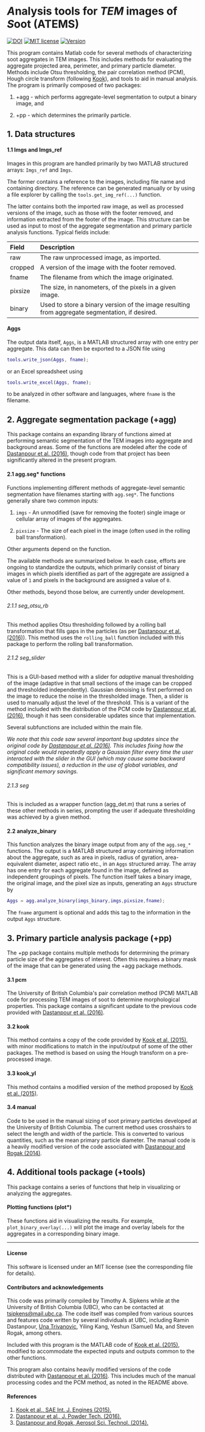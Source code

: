 
# *A*nalysis tools for *TEM* images of *S*oot (ATEMS)

[![DOI](https://zenodo.org/badge/190795680.svg)](https://zenodo.org/badge/latestdoi/190795680)
[![MIT license](https://img.shields.io/badge/License-MIT-blue.svg)](https://lbesson.mit-license.org/)
[![Version](https://img.shields.io/badge/Version-0.4+-blue.svg)]()

This program contains Matlab code for several methods of characterizing soot aggregates in TEM images. This includes methods for evaluating the aggregate projected area, perimeter, and primary particle diameter. Methods include Otsu thresholding, the pair correlation method (PCM), Hough circle transform (following [Kook](kook)), and tools to aid in manual analysis. The program is primarily composed of two packages: 

1. +agg - which performs aggregate-level segmentation to output a binary image, and 

2. +pp - which determines the primarily particle. 


## 1. Data structures

#### 1.1 Imgs and Imgs_ref

Images in this program are handled primarily by two MATLAB structured arrays: `Imgs_ref` and `Imgs`. 

The former contains a reference to the images, including file name and containing directory. The reference can be generated manually or by using a file explorer by calling the `tools.get_img_ref(...)` function. 

The latter contains both the imported raw image, as well as processed versions of the image, such as those with the footer removed, and information extracted from the footer of the image. This structure can be used as input to most of the aggregate
segmentation and primary particle analysis functions. Typical fields include:

| Field 	| Description |
| :---  	| :--- |
| raw 		| The raw unprocessed image, as imported. |
| cropped 	| A version of the image with the footer removed. |
| fname 	| The filename from which the image originated. |
| pixsize 	| The size, in nanometers, of the pixels in a given image. |
| binary 	| Used to store a binary version of the image resulting from aggregate segmentation, if desired. |

#### Aggs

The output data itself, `Aggs`, is a MATLAB structured array with one entry per aggregate. This data can then be exported to a JSON file using 

```Matlab
tools.write_json(Aggs, fname);
```

or an Excel spreadsheet using 

```Matlab
tools.write_excel(Aggs, fname);
```

to be analyzed in other software and languages, where `fname` is the filename. 

## 2. Aggregate segmentation package (+agg)

This package contains an expanding library of functions aimed at
performing semantic segmentation of the TEM images into aggregate
and background areas. Some of the functions are modeled after the code of
[Dastanpour et al. (2016)][dastanpour2016], though code from that project has been
significantly altered in the present program.

#### 2.1 agg.seg* functions

Functions implementing different methods of aggregate-level semantic segmentation have filenames starting with `agg.seg*`. The functions generally share two common inputs:

1. `imgs` - An unmodified (save for removing the footer) single image or cellular array of images
   of the aggregates. 

2. `pixsize` - The size of each pixel in the image (often used in the rolling ball transformation). 

Other arguments depend on the function. 

The available methods are summarized below. In each case, efforts are ongoing to standardize the outputs, which primarily consist of binary images in which pixels identified as part of the aggregate are assigned a value of `1` and pixels in the background are assigned a value of `0`.

Other methods, beyond those below, are currently under development.

###### 2.1.1 seg_otsu_rb

This method applies Otsu thresholding followed by a rolling ball transformation that fills gaps in the particles (as per [Dastanpour et al. (2016)][dastanpour2016]). This method uses the `rolling_ball` function included with this package to perform the rolling ball transformation.

###### 2.1.2 seg_slider

This is a GUI-based method with a slider for *adaptive* manual thresholding of the image (adaptive in that small sections of the image can be cropped and thresholded independently). Gaussian denoising is first performed on the image to reduce the noise in the thresholded image. Then, a slider is used to manually adjust the level of the threshold. This is a variant of the method included with the distribution of the PCM code by [Dastanpour et al. (2016)][dastanpour2016], though it has seen considerable updates
since that implementation. 

Several subfunctions are included within the main file.

*We note that this code saw several important bug updates since the original code by [Dastanpour et al. (2016)][dastanpour2016]. This includes fixing how the original code would repeatedly apply a Gaussian filter every time the user interacted with the slider in the GUI (which may cause some backward compatibility issues), a reduction in the use of global variables, and significant memory savings.*

###### 2.1.3 seg

This is included as a wrapper function (agg_det.m) that runs a
series of these other methods in series, prompting the user
if adequate thresholding was achieved by a given method.

#### 2.2 analyze_binary

This function analyzes the binary image output from any of the `agg.seg_*` functions. The output is a MATLAB structured array
containing information about the aggregate, such as area in pixels, radius of gyration, area-equivalent diameter, aspect ratio
etc., in an `Aggs` structured array. The array has one entry for each aggregate found in the image, defined as independent groupings of pixels. The function itself takes a binary image, the original image, and the pixel size as inputs, generating an `Aggs` structure by

```Matlab
Aggs = agg.analyze_binary(imgs_binary,imgs,pixsize,fname);
```

The `fname` argument is optional and adds this tag to the information in the output `Aggs` structure. 


## 3. Primary particle analysis package (+pp)

The +pp package contains multiple methods for determining the primary particle size of the aggregates of interest. Often this requires a binary mask of the image that can be generated using the +agg package methods.

#### 3.1 pcm

The University of British Columbia's pair correlation method (PCM) MATLAB code for processing TEM images of soot to determine morphological properties. This package contains a significant update to the previous code provided with [Dastanpour et al. (2016)][dastanpour2016].

#### 3.2 kook

This method contains a copy of the code provided by [Kook et al. (2015)][kook], with minor modifications to match in the input/output of some of the other packages. The method is based on using the Hough transform on a pre-processed image.

#### 3.3 kook_yl

This method contains a modified version of the method proposed by [Kook et al. (2015)][kook].

#### 3.4 manual

Code to be used in the manual sizing of soot primary particles developed at the University of British Columbia. The current method uses crosshairs to select the length and width of the particle. This is converted to various quantities, such as the mean primary particle diameter. The manual code is a heavily modified version of the code associated with [Dastanpour and Rogak (2014)][dastanpour2014].


## 4. Additional tools package (+tools)

This package contains a series of functions that help in visualizing or analyzing the aggregates.

#### Plotting functions (plot*)

These functions aid in visualizing the results. For example, `plot_binary_overlay(...)` will plot the image and overlay labels for the aggregates in a corresponding binary image.

--------------------------------------------------------------------------

#### License

This software is licensed under an MIT license (see the corresponding file for details).


#### Contributors and acknowledgements

This code was primarily compiled by Timothy A. Sipkens while at the University of British Columbia (UBC), who can be contacted at [tsipkens@mail.ubc.ca](mailto:tsipkens@mail.ubc.ca). The code itself was compiled from various sources and features code written by several individuals at UBC, including Ramin Dastanpour, [Una Trivanovic](https://github.com/unatriva), Yiling Kang, Yeshun (Samuel) Ma, and Steven Rogak, among others.

Included with this program is the MATLAB code of [Kook et al. (2015)][kook], modified to accommodate the expected inputs and outputs common to the other functions.

This program also contains heavily modified versions of the code distributed with [Dastanpour et al. (2016)][dastanpour2016]. This includes much of the manual processing codes and the PCM method, as noted in the README above.


#### References

1. [Kook et al., SAE Int. J. Engines (2015).][kook]
2. [Dastanpour et al., J. Powder Tech. (2016).][dastanpour2016]
3. [Dastanpour and Rogak, Aerosol Sci. Technol. (2014).][dastanpour2014]

[kook]: https://doi.org/10.4271/2015-01-1991
[dastanpour2016]: https://doi.org/10.1016/j.powtec.2016.03.027
[dastanpour2014]: https://doi.org/10.1080/02786826.2014.955565
